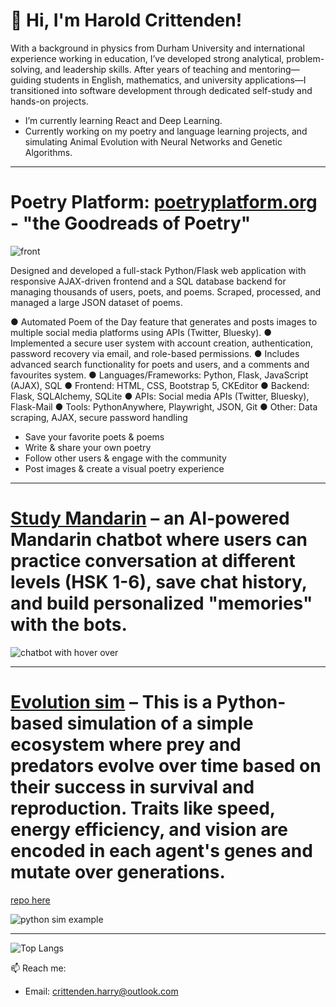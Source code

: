 # 👋 Hi, I'm Harold Crittenden!

With a background in physics from Durham University and international experience working in education, I’ve developed strong analytical, problem-solving, and leadership skills. After years of teaching and mentoring—guiding students in English, mathematics, and university applications—I transitioned into software development through dedicated self-study and hands-on projects.



-  I’m currently learning React and Deep Learning.
- Currently working on my poetry and language learning projects, and simulating Animal Evolution with Neural Networks and Genetic Algorithms.

---

# Poetry Platform: [poetryplatform.org](https://poetryplatform.org) - "the Goodreads of Poetry"

![front](https://github.com/user-attachments/assets/9076665b-1336-49ee-b1e2-6a267e4c3d3f)

Designed and developed a full-stack Python/Flask web application with responsive AJAX-driven frontend and a SQL database backend for managing thousands of users, poets, and poems. Scraped, processed, and managed a large JSON dataset of poems.

● Automated Poem of the Day feature that generates and posts images to multiple social media platforms using APIs (Twitter, Bluesky).
● Implemented a secure user system with account creation, authentication, password recovery via email, and role-based permissions.
● Includes advanced search functionality for poets and users, and a comments and favourites system.
● Languages/Frameworks: Python, Flask, JavaScript (AJAX), SQL
● Frontend: HTML, CSS, Bootstrap 5, CKEditor
● Backend: Flask, SQLAlchemy, SQLite
● APIs: Social media APIs (Twitter, Bluesky), Flask-Mail
● Tools: PythonAnywhere, Playwright, JSON, Git
● Other: Data scraping, AJAX, secure password handling

- Save your favorite poets & poems
- Write & share your own poetry 
- Follow other users & engage with the community
- Post images & create a visual poetry experience

---

  # [Study Mandarin](https://studymandarin.org) – an AI-powered Mandarin chatbot where users can practice conversation at different levels (HSK 1-6), save chat history, and build personalized "memories" with the bots.
 
![chatbot with hover over](https://github.com/user-attachments/assets/809d1687-3edc-437d-9914-65019db85288)

---

 # [Evolution sim](https://youtu.be/3XydFCMCIcw ) – This is a Python-based simulation of a simple ecosystem where **prey** and **predators** evolve over time based on their success in survival and reproduction. Traits like speed, energy efficiency, and vision are encoded in each agent's genes and mutate over generations.

 [repo here](https://github.com/HarryPilgrim/evolution-sim-python-practice)

 ![python sim example](https://github.com/user-attachments/assets/1cf9d386-b078-404d-b58b-8e329574a134)

---

![Top Langs](https://github-readme-stats.vercel.app/api/top-langs/?username=HarryPilgrim&layout=compact)


📫 Reach me:
- Email: crittenden.harry@outlook.com
